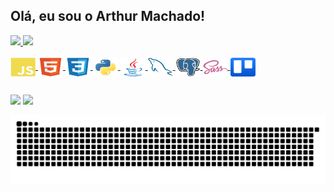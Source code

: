 ## Olá, eu sou o Arthur Machado!
 <div>
  <a href="https://github.com/arthurmachad">
  <img height="180em" src="https://github-readme-stats.vercel.app/api?username=arthurmachad&show_icons=true&theme=dark&include_all_commits=true&count_private=true"/>
  <img height="180em" src="https://github-readme-stats.vercel.app/api/top-langs/?username=arthurmachad&layout=compact&langs_count=7&theme=dark"/>
</div>
<div style="display: inline_block"><br>
  <img align="center" alt="Arthur-Js" height="30" width="40" src="https://raw.githubusercontent.com/devicons/devicon/master/icons/javascript/javascript-plain.svg">
  <img align="center" alt="Arthur-HTML" height="30" width="40" src="https://raw.githubusercontent.com/devicons/devicon/master/icons/html5/html5-original.svg">
  <img align="center" alt="Arthur-CSS" height="30" width="40" src="https://raw.githubusercontent.com/devicons/devicon/master/icons/css3/css3-original.svg">
  <img align="center" alt="Arthur-Python" height="30" width="40" src="https://raw.githubusercontent.com/devicons/devicon/master/icons/python/python-original.svg">
  <img align="center" alt="Arthur-Python" height="30" width="40" src="https://raw.githubusercontent.com/devicons/devicon/master/icons/java/java-original.svg">
  <img align="center" alt="Arthur-Python" height="30" width="40" src="https://raw.githubusercontent.com/devicons/devicon/master/icons/mysql/mysql-original.svg">
  <img align="center" alt="Arthur-Python" height="30" width="40" src="https://raw.githubusercontent.com/devicons/devicon/master/icons/postgresql/postgresql-original.svg">
  <img align="center" alt="Arthur-Python" height="30" width="40" src="https://raw.githubusercontent.com/devicons/devicon/master/icons/sass/sass-original.svg">
  <img align="center" alt="Arthur-Python" height="30" width="40" src="https://raw.githubusercontent.com/devicons/devicon/master/icons/trello/trello-original.svg">

</div>
  
  ##
 
<div> 
  <a href = "mailto:arthurmachado177@gmail.com"><img src="https://img.shields.io/badge/-Gmail-%23333?style=for-the-badge&logo=gmail&logoColor=white" target="_blank"></a>
  <a href="https://www.linkedin.com/in/arthur-machado-605a67180/" target="_blank"><img src="https://img.shields.io/badge/-LinkedIn-%230077B5?style=for-the-badge&logo=linkedin&logoColor=white" target="_blank"></a>
 
  ![Snake animation](https://github.com/arthurmachad/arthurmachad/blob/output/github-contribution-grid-snake.svg)
 
</div>
